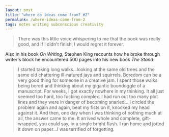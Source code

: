 ```yaml
---
layout: post
title: "where do ideas come from? #2"
permalink: /where-ideas-come-from-2
tags: notes writing subconscious creativity
---
```


> There was this little voice whispering to me that the book was really good, and if I didn't finish, I would regret it forever.
<!--more-->

Also in his book _On Writing_, Stephen King recounts how he broke through writer's block he encountered 500 pages into his new book _The Stand_:

> I started taking long walks...looking at the same old trees and the same old chattering ill-natured jays and squirrels. Boredom can be a very good thing for someone in a creative jam. I spent those walks being bored and thinking about my gigantic boondoggle of a manuscript. For weeks, I got exactly nowhere in my thinking. It all just seemed too hard, too fucking complex. I had run out too many plot lines and they were in danger of becoming snarled... I circled the problem again and again, beat my fists on it, knocked my head against it. And then, one day when I was thinking of  nothing much at all, the answer came to me. It arrived whole and complete, gift-wrapped, you could say, in a single bright flash. I ran home and jotted it down on paper...I was terrified of forgetting.
